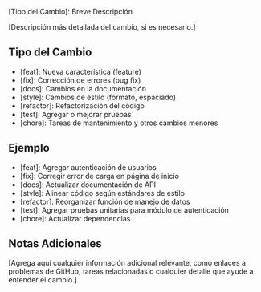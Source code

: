 [Tipo del Cambio]: Breve Descripción

[Descripción más detallada del cambio, si es necesario.]

## Tipo del Cambio

- [feat]: Nueva característica (feature)
- [fix]: Corrección de errores (bug fix)
- [docs]: Cambios en la documentación
- [style]: Cambios de estilo (formato, espaciado)
- [refactor]: Refactorización del código
- [test]: Agregar o mejorar pruebas
- [chore]: Tareas de mantenimiento y otros cambios menores

## Ejemplo

- [feat]: Agregar autenticación de usuarios
- [fix]: Corregir error de carga en página de inicio
- [docs]: Actualizar documentación de API
- [style]: Alinear código según estándares de estilo
- [refactor]: Reorganizar función de manejo de datos
- [test]: Agregar pruebas unitarias para módulo de autenticación
- [chore]: Actualizar dependencias

## Notas Adicionales

[Agrega aquí cualquier información adicional relevante, como enlaces a problemas de GitHub, tareas relacionadas o cualquier detalle que ayude a entender el cambio.]


